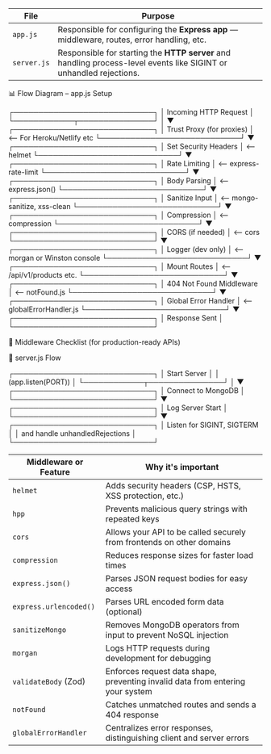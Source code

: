 

| File        | Purpose                                                                                                             |
| ----------- | ------------------------------------------------------------------------------------------------------------------- |
| `app.js`    | Responsible for configuring the **Express app** — middleware, routes, error handling, etc.                          |
| `server.js` | Responsible for starting the **HTTP server** and handling process-level events like SIGINT or unhandled rejections. |


📊 Flow Diagram – app.js Setup

┌────────────────────────────┐
│  Incoming HTTP Request     │
└────────────┬───────────────┘
             │
             ▼
 ┌────────────────────────────┐
 │ Trust Proxy (for proxies)  │  <-- For Heroku/Netlify etc
 └────────────────────────────┘
             ▼
 ┌────────────────────────────┐
 │ Set Security Headers       │  <-- helmet
 └────────────────────────────┘
             ▼
 ┌────────────────────────────┐
 │ Rate Limiting              │  <-- express-rate-limit
 └────────────────────────────┘
             ▼
 ┌────────────────────────────┐
 │ Body Parsing               │  <-- express.json()
 └────────────────────────────┘
             ▼
 ┌────────────────────────────┐
 │ Sanitize Input             │  <-- mongo-sanitize, xss-clean
 └────────────────────────────┘
             ▼
 ┌────────────────────────────┐
 │ Compression                │  <-- compression
 └────────────────────────────┘
             ▼
 ┌────────────────────────────┐
 │ CORS (if needed)           │  <-- cors
 └────────────────────────────┘
             ▼
 ┌────────────────────────────┐
 │ Logger (dev only)          │  <-- morgan or Winston console
 └────────────────────────────┘
             ▼
 ┌────────────────────────────┐
 │ Mount Routes               │  <-- /api/v1/products etc.
 └────────────────────────────┘
             ▼
 ┌────────────────────────────┐
 │ 404 Not Found Middleware   │  <-- notFound.js
 └────────────────────────────┘
             ▼
 ┌────────────────────────────┐
 │ Global Error Handler       │  <-- globalErrorHandler.js
 └────────────────────────────┘
             ▼
 ┌────────────────────────────┐
 │       Response Sent        │
 └────────────────────────────┘

🔐 Middleware Checklist (for production-ready APIs)









🔁 server.js Flow

┌────────────────────────────┐
│     Start Server           │
│  (app.listen(PORT))        │
└────────────┬───────────────┘
             │
             ▼
 ┌────────────────────────────┐
 │ Connect to MongoDB         │
 └────────────────────────────┘
             ▼
 ┌────────────────────────────┐
 │ Log Server Start           │
 └────────────────────────────┘
             ▼
 ┌────────────────────────────┐
 │ Listen for SIGINT, SIGTERM │
 │ and handle unhandledRejections │
 └────────────────────────────┘



| Middleware or Feature  | Why it's important                                                             |
| ---------------------- | ------------------------------------------------------------------------------ |
| `helmet`               | Adds security headers (CSP, HSTS, XSS protection, etc.)                        |
| `hpp`                  | Prevents malicious query strings with repeated keys                            |
| `cors`                 | Allows your API to be called securely from frontends on other domains          |
| `compression`          | Reduces response sizes for faster load times                                   |
| `express.json()`       | Parses JSON request bodies for easy access                                     |
| `express.urlencoded()` | Parses URL encoded form data (optional)                                        |
| `sanitizeMongo`        | Removes MongoDB operators from input to prevent NoSQL injection                |
| `morgan`               | Logs HTTP requests during development for debugging                            |
| `validateBody` (Zod)   | Enforces request data shape, preventing invalid data from entering your system |
| `notFound`             | Catches unmatched routes and sends a 404 response                              |
| `globalErrorHandler`   | Centralizes error responses, distinguishing client and server errors           |
